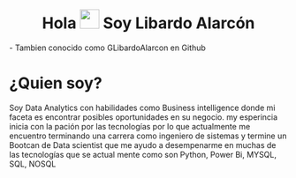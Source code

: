 <h1 align="center"><b> Hola </b><img src="https://media.giphy.com/media/hvRJCLFzcasrR4ia7z/giphy.gif" width="35"><b> Soy Libardo Alarcón </b></h1> 
- Tambien conocido como GLibardoAlarcon en Github

# ¿Quien soy?
Soy Data Analytics con habilidades como Business intelligence donde mi faceta es encontrar posibles oportunidades en su negocio.
my esperincia inicia con la pación por las tecnologías por lo que actualmente me encuentro terminando una carrera como ingeniero de sistemas y termine un Bootcan de Data scientist que me ayudo a desempenarme en muchas de las tecnologías que se actual mente como son Python, Power Bi, MYSQL, SQL, NOSQL

